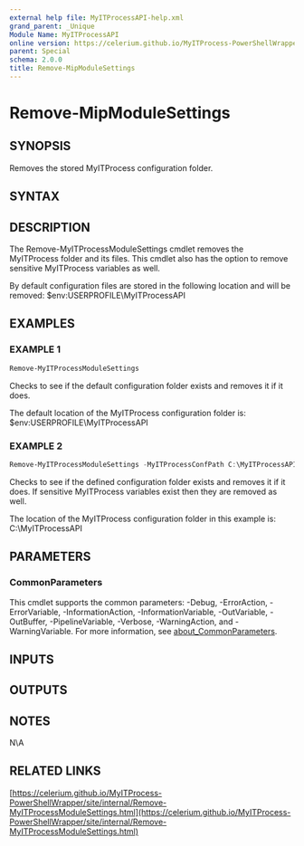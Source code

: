 ```yaml
---
external help file: MyITProcessAPI-help.xml
grand_parent: _Unique
Module Name: MyITProcessAPI
online version: https://celerium.github.io/MyITProcess-PowerShellWrapper/site/_Unique/Remove-MipModuleSettings.html
parent: Special
schema: 2.0.0
title: Remove-MipModuleSettings
---
```


# Remove-MipModuleSettings

## SYNOPSIS
Removes the stored MyITProcess configuration folder.

## SYNTAX

## DESCRIPTION
The Remove-MyITProcessModuleSettings cmdlet removes the MyITProcess folder and its files.
This cmdlet also has the option to remove sensitive MyITProcess variables as well.

By default configuration files are stored in the following location and will be removed:
    $env:USERPROFILE\MyITProcessAPI

## EXAMPLES

### EXAMPLE 1
```powershell
Remove-MyITProcessModuleSettings
```

Checks to see if the default configuration folder exists and removes it if it does.

The default location of the MyITProcess configuration folder is:
    $env:USERPROFILE\MyITProcessAPI

### EXAMPLE 2
```powershell
Remove-MyITProcessModuleSettings -MyITProcessConfPath C:\MyITProcessAPI -AndVariables
```

Checks to see if the defined configuration folder exists and removes it if it does.
If sensitive MyITProcess variables exist then they are removed as well.

The location of the MyITProcess configuration folder in this example is:
    C:\MyITProcessAPI

## PARAMETERS

### CommonParameters
This cmdlet supports the common parameters: -Debug, -ErrorAction, -ErrorVariable, -InformationAction, -InformationVariable, -OutVariable, -OutBuffer, -PipelineVariable, -Verbose, -WarningAction, and -WarningVariable. For more information, see [about_CommonParameters](http://go.microsoft.com/fwlink/?LinkID=113216).

## INPUTS

## OUTPUTS

## NOTES
N\A

## RELATED LINKS

[https://celerium.github.io/MyITProcess-PowerShellWrapper/site/internal/Remove-MyITProcessModuleSettings.html](https://celerium.github.io/MyITProcess-PowerShellWrapper/site/internal/Remove-MyITProcessModuleSettings.html)

